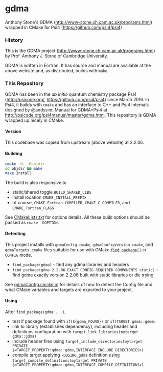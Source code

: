 # gdma
Anthony Stone's GDMA (http://www-stone.ch.cam.ac.uk/programs.html) wrapped in CMake for Psi4 (https://github.com/psi4/psi4)

### History

This is the GDMA project (http://www-stone.ch.cam.ac.uk/programs.html) by
Prof. Anthony J. Stone of Cambridge University.

GDMA is written in Fortran. It has source and manual are available at the above
website and, as distributed, builds with `make`.

### This Repository

GDMA has been in the *ab initio* quantum chemistry package Psi4
(http://psicode.org/, https://github.com/psi4/psi4) since March 2016. In Psi4,
it builds with `cmake` and has an interface to C++ and Psi4 internals designed
by @andysim. Manual for GDMA+Psi4 at http://psicode.org/psi4manual/master/gdma.html.
This repository is GDMA wrapped up nicely in CMake.






#### Version

This codebase was copied from upstream (above website) at 2.2.06.

#### Building

```bash
cmake -H. -Bobjdir
cd objdir && make
make install
```

The build is also responsive to

* static/shared toggle `BUILD_SHARED_LIBS`
* install location `CMAKE_INSTALL_PREFIX`
* of course, `CMAKE_Fortran_COMPILER`, `CMAKE_C_COMPILER`, and `CMAKE_Fortran_FLAGS`

See [CMakeLists.txt](CMakeLists.txt) for options details. All these build options should be passed as `cmake -DOPTION`.

#### Detecting

This project installs with `gdmaConfig.cmake`, `gdmaConfigVersion.cmake`, and `gdmaTargets.cmake` files suitable for use with CMake [`find_package()`](https://cmake.org/cmake/help/v3.2/command/find_package.html) in `CONFIG` mode.

* `find_package(gdma)` - find any gdma libraries and headers
* `find_package(gdma 2.2.06 EXACT CONFIG REQUIRED COMPONENTS static)` - find gdma exactly version 2.2.06 built with static libraries or die trying

See [gdmaConfig.cmake.in](gdmaConfig.cmake.in) for details of how to detect the Config file and what CMake variables and targets are exported to your project.

#### Using

After `find_package(gdma ...)`,

* test if package found with `if(${gdma_FOUND})` or `if(TARGET gdma::gdma)`
* link to library (establishes dependency), including header and definitions configuration with `target_link_libraries(mytarget gdma::gdma)`
* include header files using `target_include_directories(mytarget PRIVATE $<TARGET_PROPERTY:gdma::gdma,INTERFACE_INCLUDE_DIRECTORIES>)`
* compile target applying `-DUSING_gdma` definition using `target_compile_definitions(mytarget PRIVATE $<TARGET_PROPERTY:gdma::gdma,INTERFACE_COMPILE_DEFINITIONS>)`
